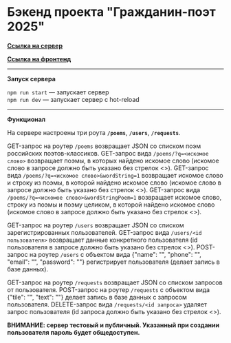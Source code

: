 # Бэкенд проекта "Гражданин-поэт 2025"

**[Ссылка на сервер](https://citizen-poet-2025.herokuapp.com/)**

**[Ссылка на фронтенд](https://github.com/HappyMarvin/citizen-poet-2025)**


---

**Запуск сервера**

`npm run start` — запускает сервер   
`npm run dev` — запускает сервер с hot-reload


---

**Функционал**

На сервере настроены три роута **`/poems`**, **`/users`**, **`/requests`**.

GET-запрос на роутер `/poems` возвращает JSON со списком поэм российских поэтов-классиков.
GET-запрос вида `/poems/?q=<искомое слово>` возвращает поэмы, в которых найдено искомое слово (искомое слово в запросе должно быть указано без стрелок <>).
GET-запрос вида `/poems/?q=<искомое слово>&wordString=1` возвращает искомое слово и строку из поэмы, в которой найдено искомое слово (искомое слово в запросе должно быть указано без стрелок <>).
GET-запрос вида `/poems/?q=<искомое слово>&wordStringPoem=1` возвращает искомое слово, строку из поэмы и поэму целиком, в которой найдено искомое слово (искомое слово в запросе должно быть указано без стрелок <>).

GET-запрос на роутер `/users` возвращает JSON со списком зарегистрированных пользователей.
GET-запрос вида `/users/<id пользователя>` возвращает данные конкретного пользователя (id пользователя в запросе должно быть указано без стрелок <>).
POST-запрос на роутер `/users` с объектом вида {"name": "", "phone": "", "email": "", "password": ""} регистрирует пользователя (делает запись в базе данных).

GET-запрос на роутер `/requests` возвращает JSON со списком запросов от пользователя.
POST-запрос на роутер `/requests` с объектом вида {"tile": "", "text": ""} делает запись в базе данных с запросом пользователя.
DELETE-запрос вида `/requests/<id запроса>` удаляет запрос пользователя (id запроса должно быть указано без стрелок <>).


**ВНИМАНИЕ: сервер тестовый и публичный. Указанный при создании пользователя пароль будет общедоступен.**
